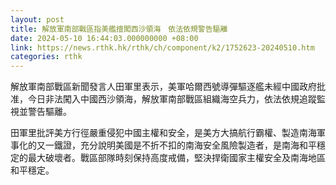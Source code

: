 ```yaml
---
layout: post
title: 解放軍南部戰區指美艦擅闖西沙領海　依法依規警告驅離
date: 2024-05-10 16:44:03.000000000 +08:00
link: https://news.rthk.hk/rthk/ch/component/k2/1752623-20240510.htm
categories: rthk
---
```


解放軍南部戰區新聞發言人田軍里表示，美軍哈爾西號導彈驅逐艦未經中國政府批准，今日非法闖入中國西沙領海，解放軍南部戰區組織海空兵力，依法依規追蹤監視並警告驅離。

田軍里批評美方行徑嚴重侵犯中國主權和安全，是美方大搞航行霸權、製造南海軍事化的又一鐵證，充分說明美國是不折不扣的南海安全風險製造者，是南海和平穩定的最大破壞者。戰區部隊時刻保持高度戒備，堅決捍衛國家主權安全及南海地區和平穩定。
